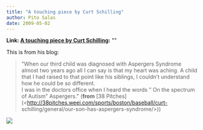 ```yaml
---
title: "A touching piece by Curt Schilling"
author: Pito Salas
date: 2009-05-02
---
```


**Link: [A touching piece by Curt Schilling](None):** ""

This is from his blog:

> "When our third child was diagnosed with Aspergers Syndrome almost two years
> ago all I can say is that my heart was aching. A child that I had raised to
> that point like his siblings, I couldn’t understand how he could be so
> different.  
> I was in the doctors office when I heard the words ” On the spectrum of
> Autism” Aspergers." (**from** [38
> Pitches](<http://38pitches.weei.com/sports/boston/baseball/curt-
> schilling/general/our-son-has-aspergers-syndrome/>))

![](https://i0.wp.com/img.zemanta.com/pixy.gif?w=584)


